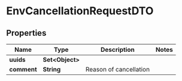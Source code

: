

# EnvCancellationRequestDTO


## Properties

| Name | Type | Description | Notes |
|------------ | ------------- | ------------- | -------------|
|**uuids** | **Set&lt;Object&gt;** |  |  |
|**comment** | **String** | Reason of cancellation |  |



